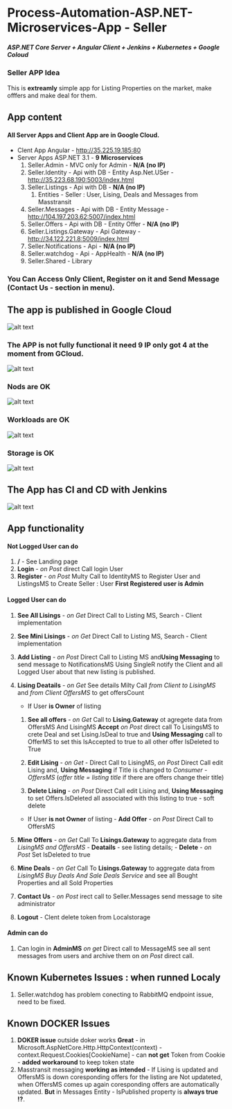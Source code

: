 # Process-Automation-ASP.NET-Microservices-App - Seller

##### ASP.NET Core Server + Angular Client + Jenkins + Kubernetes + Google Coloud

### Seller APP Idea
This is **extreamly** simple app for Listing Properties on the market,
make offfers and make deal for them.

## App content

#### All Server Apps and Client App are in Google Cloud.

- Clent App Angular - http://35.225.19.185:80
- Server Apps ASP.NET 3.1 - **9 Microservices**
	1. Seller.Admin - MVC only for Admin - **N/A (no IP)**
	2. Seller.Identity - Api with DB - Entity Asp.Net.USer - http://35.223.68.190:5003/index.html
	3. Seller.Listings - Api with DB - **N/A (no IP)**
		1. Entities - Seller : User, Lising, Deals and Messages from Masstransit
	4. Seller.Messages - Api with DB - Entity  Message - http://104.197.203.62:5007/index.html
	5. Seller.Offers - Api with DB - Entity Offer - **N/A (no IP)**
	6. Seller.Listings.Gateway - Api Gateway - http://34.122.221.8:5009/index.html
	7. Seller.Notifications - Api - **N/A (no IP)**
	8. Seller.watchdog - Api - AppHealth - **N/A (no IP)**
	9. Seller.Shared - Library
	
### You Can Access Only Client, Register on it and Send Message (Contact Us - section in menu).

## The app is published in Google Cloud
![alt text](img/ProdCloud.png)

### The APP is not fully functional it need 9 IP only got 4 at the moment from GCloud.
![alt text](img/PordSvcs.png)

### Nods are OK
![alt text](img/ProdNodes.png)

### Workloads are OK
![alt text](img/ProdWrokLoads.png)

### Storage is OK
![alt text](img/ProdStorage.png)

## The App has CI and CD with Jenkins
![alt text](img/ProdJenkins.png)



## App functionality

#### Not Logged User can do
1. **/** - See Landing page
2. **Login** - *on Post* direct Call login User
3. **Register** - *on Post* Multy Call to IdentityMS to Register User and ListingsMS to Create Seller : User **First Registered user is Admin**

#### Logged User can do
1. **See All Lisings** - *on Get* Direct Call to Listing MS, Search - Client implementation
2. **See Mini Lisings** - *on Get* Direct Call to Listing MS, Search - Client implementation
3. **Add Listing** - *on Post* Direct Call to Listing MS and**Using Messaging** to send message to NotificationsMS Using SingleR
		notify the Client and all Logged User about that new listing is published.
4. **Lising Deatails** - *on Get* See details Milty Call *from Client to LisingMS* and  *from Client OffersMS* to get offersCount
		
	-  If User **is Owner** of listing
		
	1.  **See all offers** - *on Get* Call to **Lising.Gateway** ot agregete data from OffersMS And LisingMS
				**Accept**	*on Post* direct call To LisingsMS to crete Deal and set Lising.IsDeal to true and
				**Using Messaging** call to OfferMS to set this IsAccepted to true to all other offer IsDeleted to True
				
	2.  **Edit Lising** - *on Get* - Direct Call to LisingMS, *on Post* Direct Call edit Lising and,
			**Using Messaging** if Title is changed to *Consumer - OffersMS* (*offer title = listing title* if there are offers change thеir title)
			
	3.  **Delete Lising** - *on Post* Direct Call edit Lising and, **Using Messaging** to set Offers.IsDeleted all associated with this listing 
			to true - soft delete
			
	- If User **is not Owner** of listing - **Add Offer** - *on Post* Direct Call to OffersMS
5. **Mine Offers** - *on Get*  Call To **Lisings.Gateway** to aggregate data from  *LisingMS and OffersMS*
		- **Deatails** - see listing details;
		- **Delete** - *on Post* Set IsDeleted to true
6. **Mine Deals** - *on Get*  Call To **Lisings.Gateway** to aggregate data from  *LisingMS Buy Deals And Sale Deals Service*
		and see all Bought Properties and all Sold Properties
7. **Contact Us** - *on Post* irect call to Seller.Messages send message to site administrator 
8. **Logout** - Clent delete token from Localstorage 
	
#### Admin can do
1. Can login in **AdminMS** *on get* Direct call to MessageMS see all sent messages from users and archive them on *on Post* direct call.

## Known Kubernetes Issues : when runned Localy
1. Seller.watchdog has problem conecting to RabbitMQ endpoint issue, need to be fixed.

## Known DOCKER Issues
1. **DOKER issue** outside doker works **Great** - in Microsoft.AspNetCore.Http.HttpContext(context) - context.Request.Cookies[CookieName] - can **not get** Token from Cookie - **added workaround** to keep token state
2. Masstransit messaging **working as intended** - If Lising is updated and OffersMS is down coresponding offers for the listing are Not updateted, when OffersMS comes up again coresponding offers are automatically updated. **But** in Messages Entity - IsPublished property is **always true !?**.
		